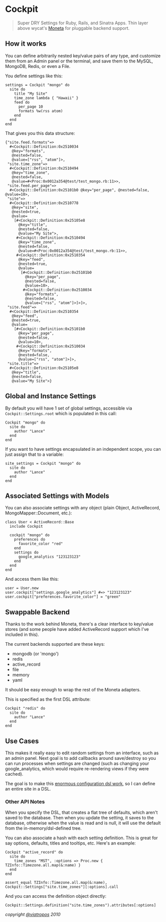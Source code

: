 # Cockpit

> Super DRY Settings for Ruby, Rails, and Sinatra Apps.  Thin layer above wycat's [Moneta](http://github.com/wycats/moneta) for pluggable backend support.

## How it works

You can define arbitrarily nested key/value pairs of any type, and customize them from an Admin panel or the terminal, and save them to the MySQL, MongoDB, Redis, or even a File.

You define settings like this:

    settings = Cockpit "mongo" do
      site do
        title "My Site"
        time_zone lambda { "Hawaii" }
        feed do
          per_page 10
          formats %w(rss atom)
        end
      end
    end

That gives you this data structure:

    {"site.feed.formats"=>
      #<Cockpit::Definition:0x2510034
       @key="formats",
       @nested=false,
       @value=["rss", "atom"]>,
     "site.time_zone"=>
      #<Cockpit::Definition:0x2510494
       @key="time_zone",
       @nested=false,
       @value=#<Proc:0x0012a354@test/test_mongo.rb:11>>,
     "site.feed.per_page"=>
      #<Cockpit::Definition:0x25101b0 @key="per_page", @nested=false, @value=10>,
     "site"=>
      #<Cockpit::Definition:0x2510778
       @key="site",
       @nested=true,
       @value=
        [#<Cockpit::Definition:0x25105e8
          @key="title",
          @nested=false,
          @value="My Site">,
         #<Cockpit::Definition:0x2510494
          @key="time_zone",
          @nested=false,
          @value=#<Proc:0x0012a354@test/test_mongo.rb:11>>,
         #<Cockpit::Definition:0x2510354
          @key="feed",
          @nested=true,
          @value=
           [#<Cockpit::Definition:0x25101b0
             @key="per_page",
             @nested=false,
             @value=10>,
            #<Cockpit::Definition:0x2510034
             @key="formats",
             @nested=false,
             @value=["rss", "atom"]>]>]>,
     "site.feed"=>
      #<Cockpit::Definition:0x2510354
       @key="feed",
       @nested=true,
       @value=
        [#<Cockpit::Definition:0x25101b0
          @key="per_page",
          @nested=false,
          @value=10>,
         #<Cockpit::Definition:0x2510034
          @key="formats",
          @nested=false,
          @value=["rss", "atom"]>]>,
     "site.title"=>
      #<Cockpit::Definition:0x25105e8
       @key="title",
       @nested=false,
       @value="My Site">}
       
## Global and Instance Settings

By default you will have 1 set of global settings, accessible via `Cockpit::Settings.root` which is populated in this call:

    Cockpit "mongo" do
      site do
        author "Lance"
      end
    end
    
If you want to have settings encapsulated in an independent scope, you can just assign that to a variable:

    site_settings = Cockpit "mongo" do
      site do
        author "Lance"
      end
    end
    
## Associated Settings with Models

You can also associate settings with any object (plain Object, ActiveRecord, MongoMapper::Document, etc.):

    class User < ActiveRecord::Base
      include Cockpit
      
      cockpit "mongo" do
        preferences do
          favorite_color "red"
        end
        settings do
          google_analytics "123123123"
        end
      end
    end
    
And access them like this:

    user = User.new
    user.cockpit["settings.google_analytics"] #=> "123123123"
    user.cockpit["preferences.favorite_color"] = "green"
    
## Swappable Backend

Thanks to the work behind Moneta, there's a clear interface to key/value stores (and some people have added ActiveRecord support which I've included in this).

The current backends supported are these keys:

- mongodb (or 'mongo')
- redis
- active_record
- file
- memory
- yaml

It should be easy enough to wrap the rest of the Moneta adapters.

This is specified as the first DSL attribute:

    Cockpit "redis" do
      site do
        author "Lance"
      end
    end
    
## Use Cases

This makes it really easy to edit random settings from an interface, such as an admin panel.  Next goal is to add callbacks around save/destroy so you can run processes when settings are changed (such as changing your google_analytics, which would require re-rendering views if they were cached).

The goal is to make this [enormous configuration dsl work](http://gist.github.com/558432), so I can define an entire site in a DSL.

### Other API Notes

When you specify the DSL, that creates a flat tree of defaults, which aren't saved to the database.  Then when you update the setting, it saves to the database, otherwise when the value is read and is null, it will use the default from the in-memory/dsl-defined tree.

You can also associate a hash with each setting definition.  This is great for say options, defaults, titles and tooltips, etc.  Here's an example:

    Cockpit "active_record" do
      site do
        time_zones "MST", :options => Proc.new { TZInfo::Timezone.all.map(&:name) }
      end
    end
    
    assert_equal TZInfo::Timezone.all.map(&:name), Cockpit::Settings["site.time_zones"][:options].call
    
And you can access the definition object directly:

    Cockpit::Settings.definition("site.time_zones").attributes[:options]
    
<cite>copyright [@viatropos](http://viatropos.com) 2010</cite>